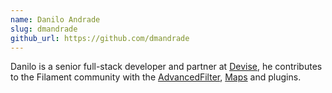 ```yaml
---
name: Danilo Andrade
slug: dmandrade
github_url: https://github.com/dmandrade
---
```


Danilo is a senior full-stack developer and partner at [Devise](https://devise.dev/), he contributes to the Filament community with the [AdvancedFilter](https://github.com/webbingbrasil/filament-advancedfilter), [Maps](https://github.com/webbingbrasil/filament-maps) and  plugins.
